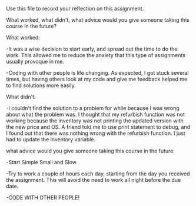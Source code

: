 Use this file to record your reflection on this assignment. 

What worked, what didn't, what advice would you give someone taking this course in the future?

What worked:

-It was a wise decision to start early, and spread out the time to do the work. This allowed me to reduce the anxiety that this type of assignments usually provoque in me. 

-Coding with other people is life changing. As expected, I got stuck several times, but having others look at my code and give me feedback helped me to find solutions more easily. 

What didn't:

-I couldn't find the solution to a problem for while because I was wrong about what the problem was. I thought that my refurbish function was not working because the inventory was not printing the updated version with the new price and OS. A friend told me to use print statement to debug, and I found out that there was nothing wrong with the refurbish function. I just had to update the inventory variable.

what advice would you give someone taking this course in the future:

-Start Simple Small and Slow

-Try to work a couple of hours each day, starting from the day you received the assignment. This will avoid the need to work all night before the due date.

-CODE WITH OTHER PEOPLE!